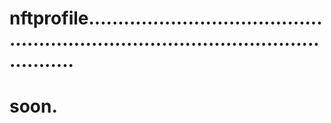 # nftprofile........................................................................................................
# soon.
